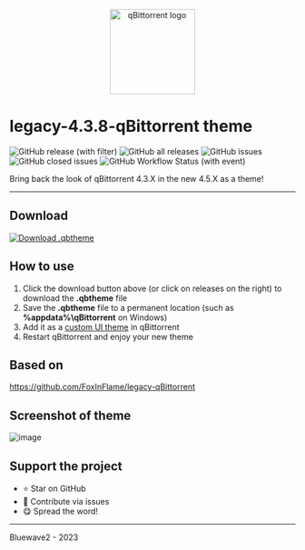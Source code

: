 <p align="center">
  <a href="https://github.com/qbittorrent/qBittorrent">
    <img src="https://raw.githubusercontent.com/qbittorrent/qBittorrent/488464731d1271f2ecd435beb3c956e7a1958bc5/src/icons/qbittorrent-tray.svg" width="150" alt="qBittorrent logo" />
  </a>
</p>

# legacy-4.3.8-qBittorrent theme
![GitHub release (with filter)](https://img.shields.io/github/v/release/Bluewave2/legacy-4.3.8-qbittorrent?style=for-the-badge)
![GitHub all releases](https://img.shields.io/github/downloads/Bluewave2/legacy-4.3.8-qbittorrent/total?style=for-the-badge&color=blue)
![GitHub issues](https://img.shields.io/github/issues/Bluewave2/legacy-4.3.8-qbittorrent?style=for-the-badge&color=red)
![GitHub closed issues](https://img.shields.io/github/issues-closed/Bluewave2/legacy-4.3.8-qbittorrent?style=for-the-badge&color=green)
![GitHub Workflow Status (with event)](https://img.shields.io/github/actions/workflow/status/Bluewave2/legacy-4.3.8-qBittorrent/download-button.yml?style=for-the-badge&label=Button%20Build)



Bring back the look of qBittorrent 4.3.X in the new 4.5.X as a theme!
********************************
## Download


<!-- BEGIN LATEST DOWNLOAD BUTTON -->
[![Download .qbtheme](https://custom-icon-badges.herokuapp.com/badge/-Download-blue?style=for-the-badge&logo=download&logoColor=white "Download .qbtheme")](https://github.com/Bluewave2/legacy-4.3.8-qBittorrent/releases/download/v1.18/legacy-4.3.8-qBittorrent-bluewave2-v1.18.qbtheme)
<!-- END LATEST DOWNLOAD BUTTON -->

## How to use
1. Click the download button above (or click on releases on the right) to download the **.qbtheme** file
2. Save the **.qbtheme** file to a permanent location (such as **%appdata%\qBittorrent** on Windows)
3. Add it as a [custom UI theme](https://github.com/qbittorrent/qBittorrent/wiki/How-to-use-custom-UI-themes) in qBittorrent
4. Restart qBittorrent and enjoy your new theme

## Based on
https://github.com/FoxInFlame/legacy-qBittorrent

## Screenshot of theme
![image](https://github.com/Bluewave2/legacy-4.3.8-qBittorrent/assets/83724034/bda56bc5-e652-4f5d-8ec3-64d123182060)

## Support the project
- ⭐️ Star on GitHub
- 🧰 Contribute via issues
- 😋 Spread the word!

------------------------------------------
Bluewave2 - 2023
